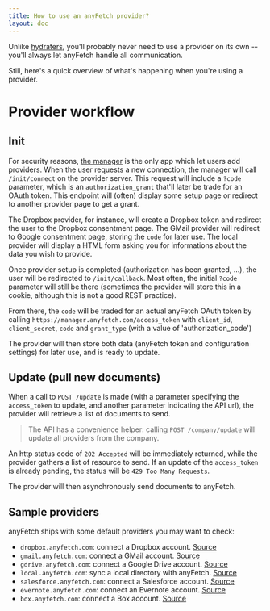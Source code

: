 ```yaml
---
title: How to use an anyFetch provider?
layout: doc
---
```


Unlike [hydraters](/guides/using/hydrater.html), you'll probably never need to use a provider on its own -- you'll always let anyFetch handle all communication.

Still, here's a quick overview of what's happening when you're using a provider.

# Provider workflow
## Init
For security reasons, [the manager](https://manager.anyfetch.com) is the only app which let users add providers. When the user requests a new connection, the manager will call `/init/connect` on the provider server. This request will include a `?code` parameter, which is an `authorization_grant` that'll later be trade for an OAuth token.
This endpoint will (often) display some setup page or redirect to another provider page to get a grant.

The Dropbox provider, for instance, will create a Dropbox token and redirect the user to the Dropbox consentment page.
The GMail provider will redirect to Google consentment page, storing the `code` for later use.
The local provider will display a HTML form asking you for informations about the data you wish to provide.

Once provider setup is completed (authorization has been granted, ...), the user will be redirected to `/init/callback`. Most often, the initial `?code` parameter will still be there (sometimes the provider will store this in a cookie, although this is not a good REST practice).

From there, the `code` will be traded for an actual anyFetch OAuth token by calling `https://manager.anyfetch.com/access_token` with `client_id`,
`client_secret`, `code` and `grant_type` (with a value of 'authorization_code')

The provider will then store both data (anyFetch token and configuration settings) for later use, and is ready to update.

## Update (pull new documents)
When a call to `POST /update` is made (with a parameter specifying the `access_token` to update, and another parameter indicating the API url), the provider will retrieve a list of documents to send.

> The API has a convenience helper: calling `POST /company/update` will update all providers from the company.

An http status code of `202 Accepted` will be immediately returned, while the provider gathers a list of resource to send.
If an update of the `access_token` is already pending, the status will be `429 Too Many Requests`.

The provider will then asynchronously send documents to anyFetch.

## Sample providers
anyFetch ships with some default providers you may want to check:

* `dropbox.anyfetch.com`: connect a Dropbox account. [Source](https://github.com/AnyFetch/dropbox-provider.anyfetch.com)
* `gmail.anyfetch.com`: connect a GMail account. [Source](https://github.com/AnyFetch/gmail-provider.anyfetch.com)
* `gdrive.anyfetch.com`: connect a Google Drive account. [Source](https://github.com/AnyFetch/gdrive-provider.anyfetch.com)
* `local.anyfetch.com`: sync a local directory with anyFetch. [Source](https://github.com/AnyFetch/local-provider.anyfetch.com)
* `salesforce.anyfetch.com`: connect a Salesforce account. [Source](https://github.com/AnyFetch/salesforce-provider.anyfetch.com)
* `evernote.anyfetch.com`: connect an Evernote account. [Source](https://github.com/AnyFetch/evernote-provider.anyfetch.com)
* `box.anyfetch.com`: connect a Box account. [Source](https://github.com/AnyFetch/box-provider.anyfetch.com)
